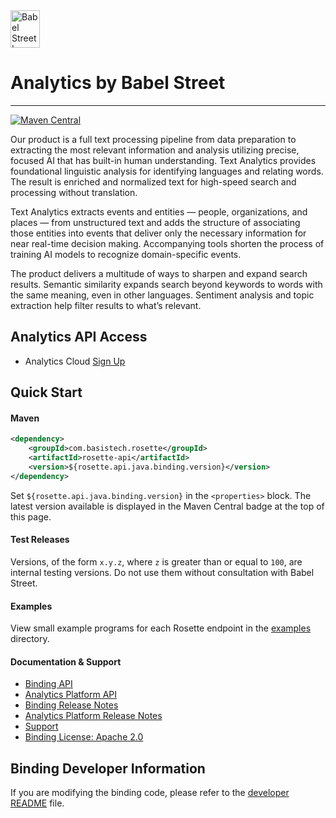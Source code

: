<a href="https://www.babelstreet.com/rosette">
<picture>
  <source media="(prefers-color-scheme: light)" srcset="https://charts.babelstreet.com/icon.png">
  <source media="(prefers-color-scheme: dark)" srcset="https://charts.babelstreet.com/icon-white.png">
  <img alt="Babel Street Logo" width="47" height="60">
</picture>
</a>

# Analytics by Babel Street

---

[![Maven Central](https://maven-badges.herokuapp.com/maven-central/com.basistech.rosette/rosette-api/badge.svg)](https://maven-badges.herokuapp.com/maven-central/com.basistech.rosette/rosette-api-java-binding)

Our product is a full text processing pipeline from data preparation to extracting the most relevant information and 
analysis utilizing precise, focused AI that has built-in human understanding. Text Analytics provides foundational 
linguistic analysis for identifying languages and relating words. The result is enriched and normalized text for 
high-speed search and processing without translation.

Text Analytics extracts events and entities — people, organizations, and places — from unstructured text and adds the 
structure of associating those entities into events that deliver only the necessary information for near real-time 
decision making. Accompanying tools shorten the process of training AI models to recognize domain-specific events.

The product delivers a multitude of ways to sharpen and expand search results. Semantic similarity expands search 
beyond keywords to words with the same meaning, even in other languages. Sentiment analysis and topic extraction help 
filter results to what’s relevant.

## Analytics API Access
- Analytics Cloud [Sign Up](https://developer.babelstreet.com/signup)
## Quick Start

#### Maven
```xml
<dependency>
    <groupId>com.basistech.rosette</groupId>
    <artifactId>rosette-api</artifactId>
    <version>${rosette.api.java.binding.version}</version>
</dependency>
```

Set `${rosette.api.java.binding.version}` in the `<properties>` block.  The latest version available is displayed
in the Maven Central badge at the top of this page.

#### Test Releases
Versions, of the form `x.y.z`, where `z` is greater than or equal to `100`, are internal testing versions.  Do not use
them without consultation with Babel Street.

#### Examples
View small example programs for each Rosette endpoint in the
[examples](examples/src/main/java/com/basistech/rosette/examples) directory.

#### Documentation & Support
- [Binding API](https://rosette-api.github.io/java/)
- [Analytics Platform API](https://docs.babelstreet.com/API/en/index-en.html)
- [Binding Release Notes](https://github.com/rosette-api/java/wiki/Release-Notes)
- [Analytics Platform Release Notes](https://docs.babelstreet.com/Release/en/rosette-cloud.html)
- [Support](https://babelstreet.my.site.com/support/s/)
- [Binding License: Apache 2.0](LICENSE.txt)

## Binding Developer Information
If you are modifying the binding code, please refer to the [developer README](DEVELOPER.md) file.

